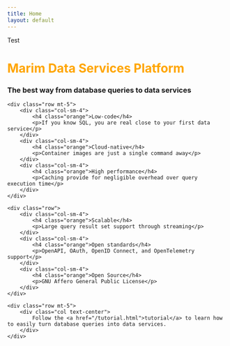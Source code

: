 ```yaml
---
title: Home
layout: default
---
```


<style>
    .orange {
        color: orange
    }
</style>

Test

<div class="container">
    <div class="row text-center">
        <div class="d-flex flex-column mt-5">
            <h1 class="orange">Marim Data Services Platform</h1>
            <h3 class="mt-3">The best way from database queries to data services</h3>
        </div>
    </div>

    <div class="row mt-5">
        <div class="col-sm-4">
            <h4 class="orange">Low-code</h4>
            <p>If you know SQL, you are real close to your first data service</p>
        </div>
        <div class="col-sm-4">
            <h4 class="orange">Cloud-native</h4>
            <p>Container images are just a single command away</p>
        </div>
        <div class="col-sm-4">
            <h4 class="orange">High performance</h4>
            <p>Caching provide for negligible overhead over query execution time</p>
        </div>
    </div>

    <div class="row">
        <div class="col-sm-4">
            <h4 class="orange">Scalable</h4>
            <p>Large query result set support through streaming</p>
        </div>
        <div class="col-sm-4">
            <h4 class="orange">Open standards</h4>
            <p>OpenAPI, OAuth, OpenID Connect, and OpenTelemetry support</p>
        </div>
        <div class="col-sm-4">
            <h4 class="orange">Open Source</h4>
            <p>GNU Affero General Public License</p>
        </div>
    </div>

    <div class="row mt-5">
        <div class="col text-center">
            Follow the <a href="/tutorial.html">tutorial</a> to learn how to easily turn database queries into data services.
        </div>
    </div>
</div>